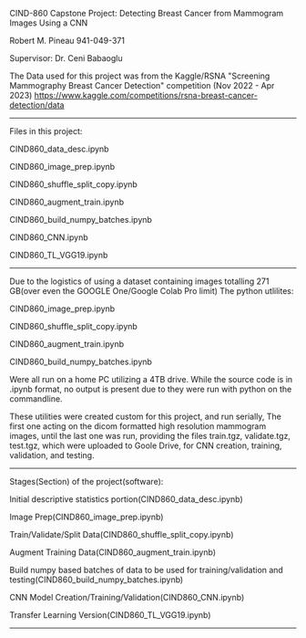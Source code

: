 CIND-860 Capstone Project: Detecting Breast Cancer from Mammogram Images Using a CNN

Robert M. Pineau
941-049-371

Supervisor:  Dr. Ceni Babaoglu

The Data used for this project was from the Kaggle/RSNA "Screening Mammography Breast Cancer Detection" competition (Nov 2022 - Apr 2023)
https://www.kaggle.com/competitions/rsna-breast-cancer-detection/data


**********************************************************************************************************************************


Files in this project:

CIND860_data_desc.ipynb

CIND860_image_prep.ipynb

CIND860_shuffle_split_copy.ipynb

CIND860_augment_train.ipynb

CIND860_build_numpy_batches.ipynb

CIND860_CNN.ipynb

CIND860_TL_VGG19.ipynb
**********************************************************************************************************************************


Due to the logistics of using a dataset containing images totalling 271 GB(over even the GOOGLE One/Google Colab Pro limit)
The python utlilites:

CIND860_image_prep.ipynb

CIND860_shuffle_split_copy.ipynb

CIND860_augment_train.ipynb

CIND860_build_numpy_batches.ipynb

Were all run on a home PC utilizing a 4TB drive.   While the source code is in .ipynb format,
no output is present due to they were run with python on the commandline.

These utilities were created custom for this project, and run serially,
The first one acting on the dicom formatted high resolution mammogram images, until the last one was run,
providing the files train.tgz, validate.tgz, test.tgz, which were uploaded to Goole Drive, for CNN creation, training, validation, and testing.
**********************************************************************************************************************************



Stages(Section) of the project(software):

Initial descriptive statistics portion(CIND860_data_desc.ipynb)

Image Prep(CIND860_image_prep.ipynb)

Train/Validate/Split Data(CIND860_shuffle_split_copy.ipynb)

Augment Training Data(CIND860_augment_train.ipynb)

Build numpy based batches of data to be used for training/validation and testing(CIND860_build_numpy_batches.ipynb)

CNN Model Creation/Training/Validation(CIND860_CNN.ipynb)

Transfer Learning Version(CIND860_TL_VGG19.ipynb)
**********************************************************************************************************************************




